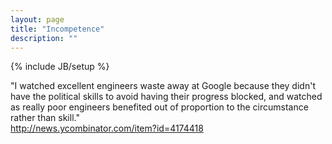 ```yaml
---
layout: page
title: "Incompetence"
description: ""
---
```

{% include JB/setup %}


"I watched excellent engineers waste away at Google because they didn't have the political skills to avoid having their progress blocked, and watched as really poor engineers benefited out of proportion to the circumstance rather than skill."
<br />
http://news.ycombinator.com/item?id=4174418

